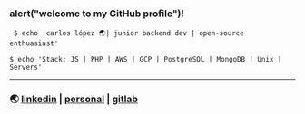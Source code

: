 ### alert("welcome to my GitHub profile")!

` $ echo 'carlos lópez 🌏| junior backend dev | open-source enthuasiast'`

` $ echo 'Stack: JS | PHP | AWS | GCP | PostgreSQL | MongoDB | Unix | Servers' `
***
### 🌏 [linkedin](https://www.linkedin.com/in/celopez12) | [personal](https://clopez7.github.io) | [gitlab](www.gitlab.com/clopez12)
